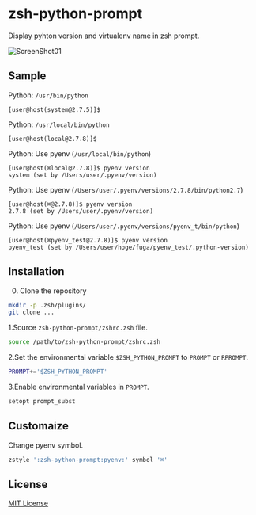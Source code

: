 zsh-python-prompt
======================

Display pyhton version and virtualenv name in zsh prompt.

![ScreenShot01](img/ScreenShot01.png)

Sample
------

Python: ``/usr/bin/python``

```console
[user@host(system@2.7.5)]$
```

Python: ``/usr/local/bin/python``

```console
[user@host(local@2.7.8)]$
```

Python: Use pyenv (``/usr/local/bin/python``)

```console
[user@host(⌘local@2.7.8)]$ pyenv version
system (set by /Users/user/.pyenv/version)
```

Python: Use pyenv (``/Users/user/.pyenv/versions/2.7.8/bin/python2.7``)

```console
[user@host(⌘@2.7.8)]$ pyenv version
2.7.8 (set by /Users/user/.pyenv/version)
```

Python: Use pyenv (``/Users/user/.pyenv/versions/pyenv_t/bin/python``)

```console
[user@host(⌘pyenv_test@2.7.8)]$ pyenv version
pyenv_test (set by /Users/user/hoge/fuga/pyenv_test/.python-version)
```

Installation
---------------

0. Clone the repository  
```sh
mkdir -p .zsh/plugins/
git clone ...
```

1.Source ``zsh-python-prompt/zshrc.zsh`` file.

```sh
source /path/to/zsh-python-prompt/zshrc.zsh
```

2.Set the environmental variable ``$ZSH_PYTHON_PROMPT`` to ``PROMPT`` or ``RPROMPT``.

```sh
PROMPT+='$ZSH_PYTHON_PROMPT'
```

3.Enable environmental variables in ``PROMPT``.

```sh
setopt prompt_subst
```

Customaize
----------

Change pyenv symbol.

```sh
zstyle ':zsh-python-prompt:pyenv:' symbol '⌘'
```

## License

[MIT License](LICENSE)
